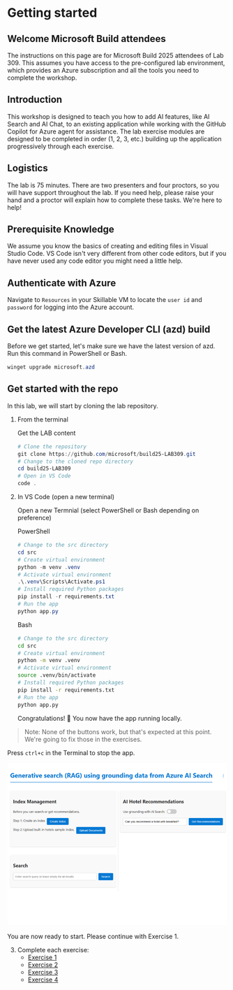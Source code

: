 # Getting started

## Welcome Microsoft Build attendees
The instructions on this page are for Microsoft Build 2025 attendees of Lab 309. This assumes you have access to the pre-configured lab environment, which provides an Azure subscription and all the tools you need to complete the workshop.

## Introduction
This workshop is designed to teach you how to add AI features, like AI Search and AI Chat, to an existing application while working with the GitHub Copilot for Azure agent for assistance. The lab exercise modules are designed to be completed in order (1, 2, 3, etc.) building up the application progressively through each exercise.

## Logistics
The lab is 75 minutes. There are two presenters and four proctors, so you will have support throughout the lab. If you need help, please raise your hand and a proctor will explain how to complete these tasks. We're here to help!

## Prerequisite Knowledge 
We assume you know the basics of creating and editing files in Visual Studio Code. VS Code isn't very different from other code editors, but if you have never used any code editor you might need a little help. 

## Authenticate with Azure
Navigate to `Resources` in your Skillable VM to locate the `user id` and `password` for logging into the Azure account.

## Get the latest Azure Developer CLI (azd) build
Before we get started, let's make sure we have the latest version of azd. Run this command in PowerShell or Bash.

```powershell
winget upgrade microsoft.azd
```

## Get started with the repo
In this lab, we will start by cloning the lab repository.

1. From the terminal

    Get the LAB content

    ```powershell
    # Clone the repository
    git clone https://github.com/microsoft/build25-LAB309.git
    # Change to the cloned repo directory
    cd build25-LAB309
    # Open in VS Code
    code .
    ```

2. In VS Code (open a new terminal)

    Open a new Termnial (select PowerShell or Bash depending on preference)

    PowerShell
    ```powershell
    # Change to the src directory
    cd src
    # Create virtual environment
    python -m venv .venv
    # Activate virtual environment
    .\.venv\Scripts\Activate.ps1
    # Install required Python packages
    pip install -r requirements.txt
    # Run the app
    python app.py
    ```

    Bash

    ```bash
    # Change to the src directory
    cd src
    # Create virtual environment 
    python -m venv .venv
    # Activate virtual environment
    source .venv/bin/activate
    # Install required Python packages
    pip install -r requirements.txt
    # Run the app
    python app.py
    ```

    Congratulations! 🎉 You now have the app running locally.

    
> Note:
> None of the buttons work, but that's expected at this point. We're going to fix those in the exercises.

Press `ctrl+c` in the Terminal to stop the app.

![Screenshot](/Lab-Instructions/Images/app-image.png)

You are now ready to start. Please continue with Exercise 1.

3. Complete each exercise:
   - [Exercise 1](/Lab-Instructions/Exercise-1.md)
   - [Exercise 2](/Lab-Instructions/Exercise-2.md)
   - [Exercise 3](/Lab-Instructions/Exercise-3.md)
   - [Exercise 4](/Lab-Instructions/Exercise-4.md)
